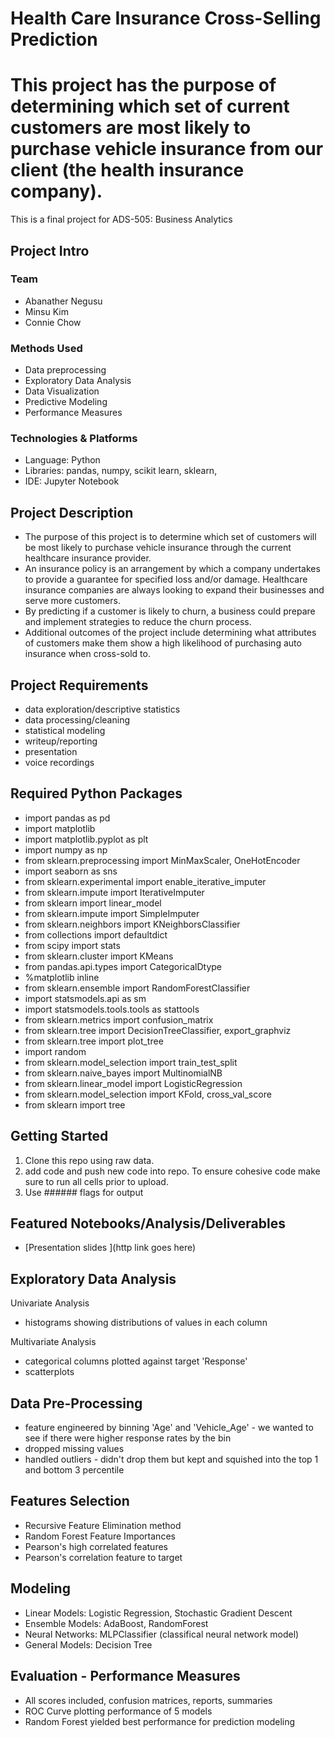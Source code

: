 # Health Care Insurance Cross-Selling Prediction
# This project has the purpose of determining which set of current customers are most likely to purchase vehicle insurance from our client (the health insurance company).

This is a final project for ADS-505: Business Analytics

## Project Intro 

### Team 
* Abanather Negusu
* Minsu Kim
* Connie Chow


### Methods Used
* Data preprocessing
* Exploratory Data Analysis
* Data Visualization
* Predictive Modeling
* Performance Measures


### Technologies & Platforms
* Language: Python
* Libraries: pandas, numpy, scikit learn, sklearn,
* IDE: Jupyter Notebook


## Project Description
- The purpose of this project is to determine which set of customers will be most likely to purchase vehicle insurance through the current healthcare 
insurance provider.  
- An insurance policy is an arrangement by which a company undertakes to provide a guarantee for specified loss and/or damage. Healthcare insurance companies are always looking to expand their businesses and serve more customers.  
- By predicting if a customer is likely to churn, a business could prepare and implement strategies to reduce the churn process. 
- Additional outcomes of the project include determining what attributes of customers make them show a high likelihood of purchasing auto insurance when cross-sold to.


## Project Requirements
- data exploration/descriptive statistics
- data processing/cleaning
- statistical modeling
- writeup/reporting
- presentation
- voice recordings

## Required Python Packages
* import pandas as pd
* import matplotlib
* import matplotlib.pyplot as plt
* import numpy as np
* from sklearn.preprocessing import MinMaxScaler, OneHotEncoder
* import seaborn as sns
* from sklearn.experimental import enable_iterative_imputer
* from sklearn.impute import IterativeImputer
* from sklearn import linear_model
* from sklearn.impute import SimpleImputer
* from sklearn.neighbors import KNeighborsClassifier
* from collections import defaultdict
* from scipy import stats
* from sklearn.cluster import KMeans
* from pandas.api.types import CategoricalDtype
* %matplotlib inline
* from sklearn.ensemble import RandomForestClassifier
* import statsmodels.api as sm
* import statsmodels.tools.tools as stattools
* from sklearn.metrics import confusion_matrix
* from sklearn.tree import DecisionTreeClassifier, export_graphviz
* from sklearn.tree import plot_tree
* import random
* from sklearn.model_selection import train_test_split
* from sklearn.naive_bayes import MultinomialNB
* from sklearn.linear_model import LogisticRegression
* from sklearn.model_selection import KFold, cross_val_score
* from sklearn import tree

## Getting Started

1. Clone this repo using raw data.
2. add code and push new code into repo. To ensure cohesive code make sure to run all cells prior to upload. 
3. Use ###### flags for output

## Featured Notebooks/Analysis/Deliverables
* [Presentation slides ](http link goes here)


## Exploratory Data Analysis
Univariate Analysis
- histograms showing distributions of values in each column

Multivariate Analysis
- categorical columns plotted against target 'Response'
- scatterplots

## Data Pre-Processing
- feature engineered by binning 'Age' and 'Vehicle_Age' - we wanted to see if there were higher response rates by the bin
- dropped missing values
- handled outliers - didn't drop them but kept and squished into the top 1 and bottom 3 percentile

## Features Selection
- Recursive Feature Elimination method
- Random Forest Feature Importances
- Pearson's high correlated features
- Pearson's correlation feature to target

## Modeling
- Linear Models: Logistic Regression, Stochastic Gradient Descent
- Ensemble Models: AdaBoost, RandomForest
- Neural Networks: MLPClassifier (classifical neural network model)
- General Models: Decision Tree

## Evaluation - Performance Measures
- All scores included, confusion matrices, reports, summaries
- ROC Curve plotting performance of 5 models
- Random Forest yielded best performance for prediction modeling

